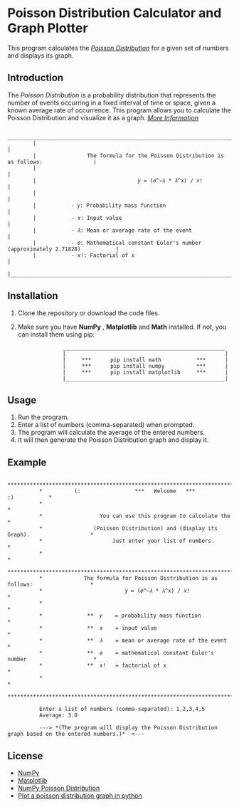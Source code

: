# Poisson Distribution Calculator and Graph Plotter

   This program calculates the [*Poisson Distribution*](https://en.wikipedia.org/wiki/Poisson_distribution) for a given set of numbers and displays its graph.


## Introduction

   The *Poisson Distribution* is a probability distribution that represents the number of events occurring
   in a fixed interval of time or space, given a known average rate of occurrence. 
   This program allows you to calculate the Poisson Distribution and visualize it as a graph.
   [*More Information*](https://www.scribbr.com/statistics/poisson-distribution/)

             _______________________________________________________________________________________
            |                                                                                       |
            |                The formula for the Poisson Distribution is as follows:                |
            |                                                                                       |
            |                                𝑦 = (𝑒^−𝜆 * 𝜆^𝑥) / 𝑥!                                  |
            |                                                                                       |
            |           - 𝑦: Probability mass function                                              |
            |           - 𝑥: Input value                                                            |
            |           - 𝜆: Mean or average rate of the event                                      |
            |           - 𝑒: Mathematical constant Euler's number (approximately 2.71828)           |   
            |           - 𝑥!: Factorial of 𝑥                                                        |
            |_______________________________________________________________________________________|


## Installation

   1. Clone the repository or download the code files.
   2. Make sure you have **NumPy** , **Matplotlib** and **Math** installed. If not, you can install them using pip:

                        ___________________________________________________
                        |                                                  |
                        |     ***      pip install math           ***      |
                        |     ***      pip install numpy          ***      |
                        |     ***      pip install matplotlib     ***      |
                        |__________________________________________________|

## Usage

   1. Run the program.
   2. Enter a list of numbers (comma-separated) when prompted.
   3. The program will calculate the average of the entered numbers.
   4. It will then generate the Poisson Distribution graph and display it.

## Example

              ************************************************************************************
              *          (:                 ***   Welcome   ***                     :)           *
              *                                                                                  *
              *                  You can use this program to calculate the                       *
              *                (Poisson Distribution) and (display its Graph).                   *
              *                      Just enter your list of numbers.                            *
              *                                                                                  *
              ************************************************************************************
              *             The formula for Poisson Distribution is as follows:                  * 
              *                          𝑦 = (𝑒^−𝜆 * 𝜆^𝑥) / 𝑥!                                   *
              *                                                                                  *
              *              **  𝑦    = probability mass function                                *
              *              **  𝑥    = input value                                              *
              *              **  𝜆    = mean or average rate of the event                        *
              *              **  𝑒    = mathematical constant Euler's number                     * 
              *              **  𝑥!   = factorial of x                                           *
              *                                                                                  *
              ************************************************************************************

              Enter a list of numbers (comma-separated): 1,2,3,4,5
              Average: 3.0
              
              ---> *(The program will display the Poisson Distribution graph based on the entered numbers.)*  <--- 

## License

   * [NumPy](https://numpy.org/)
   * [Matplotlib](https://matplotlib.org/)
   * [NumPy Poisson Distribution](https://www.alphacodingskills.com/numpy/numpy-poisson-distribution.php)
   * [Plot a poisson distribution graph in python](https://stackoverflow.com/questions/51242748/plot-a-poisson-distribution-graph-in-python)